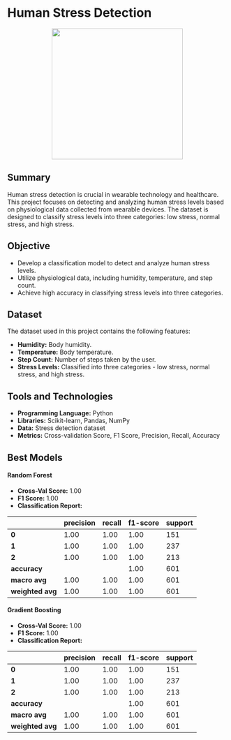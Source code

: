 # Human Stress Detection

<p align="center">
  <img src="https://github.com/user-attachments/assets/2e15c8f1-f78a-4b77-a864-73e537faf5c7" height="300"/>
</p>

## Summary
Human stress detection is crucial in wearable technology and healthcare. This project focuses on detecting and analyzing human stress levels based on physiological data collected from wearable devices. The dataset is designed to classify stress levels into three categories: low stress, normal stress, and high stress.

## Objective
- Develop a classification model to detect and analyze human stress levels.
- Utilize physiological data, including humidity, temperature, and step count.
- Achieve high accuracy in classifying stress levels into three categories.

## Dataset
The dataset used in this project contains the following features:

- **Humidity:** Body humidity.
- **Temperature:** Body temperature.
- **Step Count:** Number of steps taken by the user.
- **Stress Levels:** Classified into three categories - low stress, normal stress, and high stress.

## Tools and Technologies
- **Programming Language:** Python
- **Libraries:** Scikit-learn, Pandas, NumPy
- **Data:** Stress detection dataset
- **Metrics:** Cross-validation Score, F1 Score, Precision, Recall, Accuracy

## Best Models

#### Random Forest
- **Cross-Val Score:** 1.00
- **F1 Score:** 1.00
- **Classification Report:**
  
|               | precision | recall | f1-score | support |
|---------------|-----------|--------|----------|---------|
| **0**         | 1.00      | 1.00   | 1.00     | 151     |
| **1**         | 1.00      | 1.00   | 1.00     | 237     |
| **2**         | 1.00      | 1.00   | 1.00     | 213     |
| **accuracy**  |           |        | 1.00     | 601     |
| **macro avg** | 1.00      | 1.00   | 1.00     | 601     |
| **weighted avg** | 1.00   | 1.00   | 1.00     | 601     |

#### Gradient Boosting
- **Cross-Val Score:** 1.00
- **F1 Score:** 1.00
- **Classification Report:**

|               | precision | recall | f1-score | support |
|---------------|-----------|--------|----------|---------|
| **0**         | 1.00      | 1.00   | 1.00     | 151     |
| **1**         | 1.00      | 1.00   | 1.00     | 237     |
| **2**         | 1.00      | 1.00   | 1.00     | 213     |
| **accuracy**  |           |        | 1.00     | 601     |
| **macro avg** | 1.00      | 1.00   | 1.00     | 601     |
| **weighted avg** | 1.00   | 1.00   | 1.00     | 601     |
